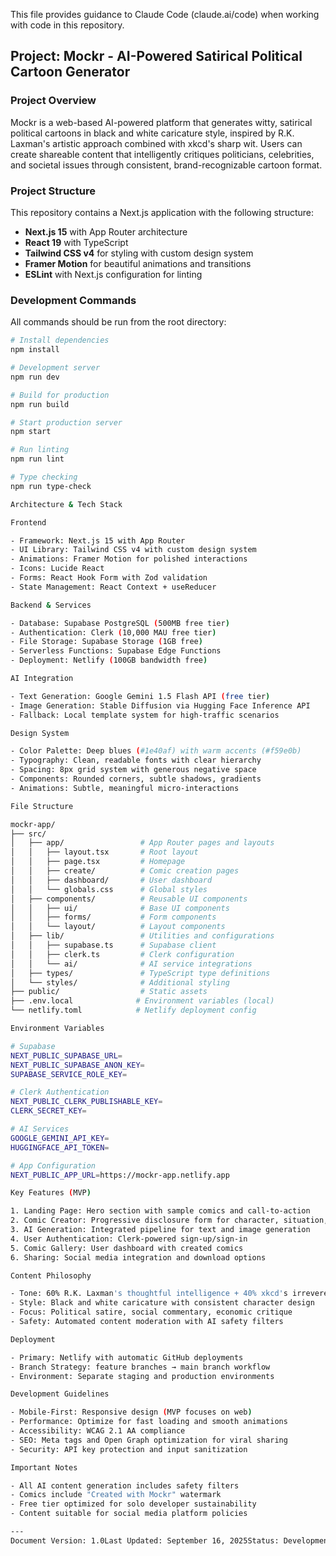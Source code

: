   This file provides guidance to Claude Code (claude.ai/code) when working with code in this repository.

  ## Project: Mockr - AI-Powered Satirical Political Cartoon Generator

  ### Project Overview
  Mockr is a web-based AI-powered platform that generates witty, satirical political cartoons in black and white caricature style, inspired by R.K. Laxman's artistic approach combined with xkcd's sharp wit. Users can     
  create shareable content that intelligently critiques politicians, celebrities, and societal issues through consistent, brand-recognizable cartoon format.

  ### Project Structure
  This repository contains a Next.js application with the following structure:

  - **Next.js 15** with App Router architecture
  - **React 19** with TypeScript
  - **Tailwind CSS v4** for styling with custom design system
  - **Framer Motion** for beautiful animations and transitions
  - **ESLint** with Next.js configuration for linting

  ### Development Commands
  All commands should be run from the root directory:

  ```bash
  # Install dependencies
  npm install

  # Development server
  npm run dev

  # Build for production
  npm run build

  # Start production server
  npm start

  # Run linting
  npm run lint

  # Type checking
  npm run type-check

  Architecture & Tech Stack

  Frontend

  - Framework: Next.js 15 with App Router
  - UI Library: Tailwind CSS v4 with custom design system
  - Animations: Framer Motion for polished interactions
  - Icons: Lucide React
  - Forms: React Hook Form with Zod validation
  - State Management: React Context + useReducer

  Backend & Services

  - Database: Supabase PostgreSQL (500MB free tier)
  - Authentication: Clerk (10,000 MAU free tier)
  - File Storage: Supabase Storage (1GB free)
  - Serverless Functions: Supabase Edge Functions
  - Deployment: Netlify (100GB bandwidth free)

  AI Integration

  - Text Generation: Google Gemini 1.5 Flash API (free tier)
  - Image Generation: Stable Diffusion via Hugging Face Inference API
  - Fallback: Local template system for high-traffic scenarios

  Design System

  - Color Palette: Deep blues (#1e40af) with warm accents (#f59e0b)
  - Typography: Clean, readable fonts with clear hierarchy
  - Spacing: 8px grid system with generous negative space
  - Components: Rounded corners, subtle shadows, gradients
  - Animations: Subtle, meaningful micro-interactions

  File Structure

  mockr-app/
  ├── src/
  │   ├── app/                 # App Router pages and layouts
  │   │   ├── layout.tsx       # Root layout
  │   │   ├── page.tsx         # Homepage
  │   │   ├── create/          # Comic creation pages
  │   │   ├── dashboard/       # User dashboard
  │   │   └── globals.css      # Global styles
  │   ├── components/          # Reusable UI components
  │   │   ├── ui/              # Base UI components
  │   │   ├── forms/           # Form components
  │   │   └── layout/          # Layout components
  │   ├── lib/                 # Utilities and configurations
  │   │   ├── supabase.ts      # Supabase client
  │   │   ├── clerk.ts         # Clerk configuration
  │   │   └── ai/              # AI service integrations
  │   ├── types/               # TypeScript type definitions
  │   └── styles/              # Additional styling
  ├── public/                  # Static assets
  ├── .env.local              # Environment variables (local)
  └── netlify.toml            # Netlify deployment config

  Environment Variables

  # Supabase
  NEXT_PUBLIC_SUPABASE_URL=
  NEXT_PUBLIC_SUPABASE_ANON_KEY=
  SUPABASE_SERVICE_ROLE_KEY=

  # Clerk Authentication
  NEXT_PUBLIC_CLERK_PUBLISHABLE_KEY=
  CLERK_SECRET_KEY=

  # AI Services
  GOOGLE_GEMINI_API_KEY=
  HUGGINGFACE_API_TOKEN=

  # App Configuration
  NEXT_PUBLIC_APP_URL=https://mockr-app.netlify.app

  Key Features (MVP)

  1. Landing Page: Hero section with sample comics and call-to-action
  2. Comic Creator: Progressive disclosure form for character, situation, and tone selection
  3. AI Generation: Integrated pipeline for text and image generation
  4. User Authentication: Clerk-powered sign-up/sign-in
  5. Comic Gallery: User dashboard with created comics
  6. Sharing: Social media integration and download options

  Content Philosophy

  - Tone: 60% R.K. Laxman's thoughtful intelligence + 40% xkcd's irreverent wit
  - Style: Black and white caricature with consistent character design
  - Focus: Political satire, social commentary, economic critique
  - Safety: Automated content moderation with AI safety filters

  Deployment

  - Primary: Netlify with automatic GitHub deployments
  - Branch Strategy: feature branches → main branch workflow
  - Environment: Separate staging and production environments

  Development Guidelines

  - Mobile-First: Responsive design (MVP focuses on web)
  - Performance: Optimize for fast loading and smooth animations
  - Accessibility: WCAG 2.1 AA compliance
  - SEO: Meta tags and Open Graph optimization for viral sharing
  - Security: API key protection and input sanitization

  Important Notes

  - All AI content generation includes safety filters
  - Comics include "Created with Mockr" watermark
  - Free tier optimized for solo developer sustainability
  - Content suitable for social media platform policies

  ---
  Document Version: 1.0Last Updated: September 16, 2025Status: Development Ready
